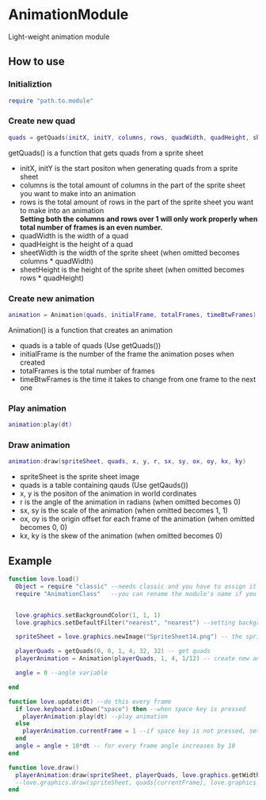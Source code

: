 # AnimationModule
Light-weight animation module


## How to use

### Initializtion
```lua
require "path.to.module"
```

### Create new quad
```lua
quads = getQuads(initX, initY, columns, rows, quadWidth, quadHeight, sheetWidth, sheetHeight)
```
getQuads() is a function that gets quads from a sprite sheet
  - initX, initY is the start positon when generating quads from a sprite sheet
  - columns is the total amount of columns in the part of the sprite sheet you want to make into an animation
  - rows is the total amount of rows in the part of the sprite sheet you want to make into an animation<br>
  **Setting both the columns and rows over 1 will only work properly when total number of frames is an even number.**  
  - quadWidth is the width of a quad
  - quadHeight is the height of a quad
  - sheetWidth is the width of the sprite sheet (when omitted becomes columns * quadWidth)
  - sheetHeight is the height of the sprite sheet (when omitted becomes rows * quadHeight)
  
### Create new animation
```lua
animation = Animation(quads, initialFrame, totalFrames, timeBtwFrames)
```
Animation() is a function that creates an animation
  - quads is a table of quads (Use getQuads())
  - initialFrame is the number of the frame the animation poses when created 
  - totalFrames is the total number of frames
  - timeBtwFrames is the time it takes to change from one frame to the next one

### Play animation
```lua
animation:play(dt)
```

### Draw animation
```lua
animation:draw(spriteSheet, quads, x, y, r, sx, sy, ox, oy, kx, ky)
```
  - spriteSheet is the sprite sheet image
  - quads is a table containing qauds (Use getQauds())
  - x, y is the positon of the animation in world cordinates
  - r is the angle of the animation in radians (when omitted becomes 0)
  - sx, sy is the scale of the animation (when omitted becomes 1, 1)
  - ox, oy is the origin offset for each frame of the animation (when omitted becomes 0, 0)
  - kx, ky is the skew of the animation (when omitted becomes 0)


## Example
```lua
function love.load()
  Object = require "classic" --needs classic and you have to assign it a variable named Object
  require "AnimationClass"   --you can rename the module's name if you want


  love.graphics.setBackgroundColor(1, 1, 1)
  love.graphics.setDefaultFilter("nearest", "nearest") --setting background color and setting filter

  spriteSheet = love.graphics.newImage("SpriteSheet14.png") -- the sprite sheet

  playerQuads = getQuads(0, 0, 1, 4, 32, 32) -- get quads
  playerAnimation = Animation(playerQuads, 1, 4, 1/12) -- create new animation

  angle = 0 --angle variable 

end

function love.update(dt) --do this every frame
  if love.keyboard.isDown("space") then --when space key is pressed
    playerAnimation:play(dt) --play animation
  else
    playerAnimation.currentFrame = 1 --if space key is not pressed, set player animation's current frame to 1
  end
  angle = angle + 10*dt -- for every frame angle increases by 10
end

function love.draw()
  playerAnimation:draw(spriteSheet, playerQuads, love.graphics.getWidth()/2, love.graphics.getHeight()/2, math.rad(angle), 5, 5, 16, 16)
  --love.graphics.draw(spriteSheet, quads[currentFrame], love.graphics.getWidth()/2, love.graphics.getHeight()/2, math.rad(angle), 5, 5, 16, 16) --draw animation at the middle of the screen, its pivot on the center of the animation. Also, rotate the animation
end
```
